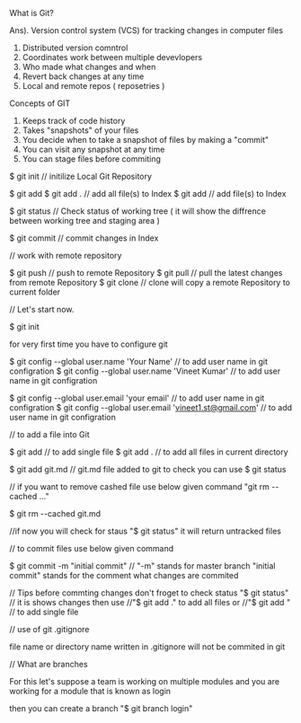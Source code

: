 What is Git?

Ans). Version control system (VCS) for tracking changes in computer files 
1) Distributed version comntrol
2) Coordinates work between multiple devevlopers
3) Who made what changes and when
4) Revert back changes at any time
5) Local and remote repos ( reposetries )

Concepts of GIT
1) Keeps track of code history
2) Takes "snapshots" of your files
3) You decide when to take a snapshot of files by making a "commit"
4) You can visit any snapshot at any time
5) You can stage files before commiting


$ git init    // initilize Local Git Repository

$ git add 
$ git add .      // add all file(s) to Index
$ git add <file> // add file(s) to Index

$ git status    // Check status of working tree  ( it will show the diffrence between working tree and staging area )

$ git commit    // commit changes in Index 



// work with remote repository  

$ git push      // push to remote Repository
$ git pull      // pull the latest changes from remote Repository
$ git clone     // clone will copy a remote Repository to current folder 



// Let's start now.

$ git init   

for very first time you have to configure git

$ git config --global user.name 'Your Name'    // to add user name in git configration 
$ git config --global user.name 'Vineet Kumar'    // to add user name in git configration 

$ git config --global user.email 'your email'    // to add user name in git configration 
$ git config --global user.email 'vineet1.st@gmail.com'    // to add user name in git configration 


// to add a file into Git

$ git add <filename>  // to add single file
$ git add .  // to add all files in current directory 

$ git add git.md   // git.md file added to git to check you can use $ git status


// if you want to remove cashed file use below given command
"git rm --cached <file>..."

$ git rm --cached git.md

//if now you will check for staus "$ git status" it will return untracked files 

// to commit files use below given command

$ git commit -m "initial commit"    // "-m" stands for master branch  "initial commit" stands for the comment what changes are commited 

// Tips before commting changes don't froget to check status "$ git status"
// it is shows changes then use 
//"$ git add ." to add all files or 
//"$ git add <filename>"  // to add single file

// use of git .gitignore

file name or directory name written in .gitignore will not be commited in git



// What are branches 

For this let's suppose a team is working on multiple modules and you are working for a module that is known as login

then you can create a branch "$ git branch login"
